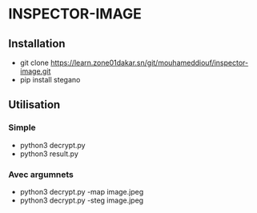 # INSPECTOR-IMAGE

## Installation
- git clone https://learn.zone01dakar.sn/git/mouhameddiouf/inspector-image.git
- pip install stegano

## Utilisation
### Simple
- python3 decrypt.py
- python3 result.py
### Avec argumnets
- python3 decrypt.py -map image.jpeg
- python3 decrypt.py -steg image.jpeg